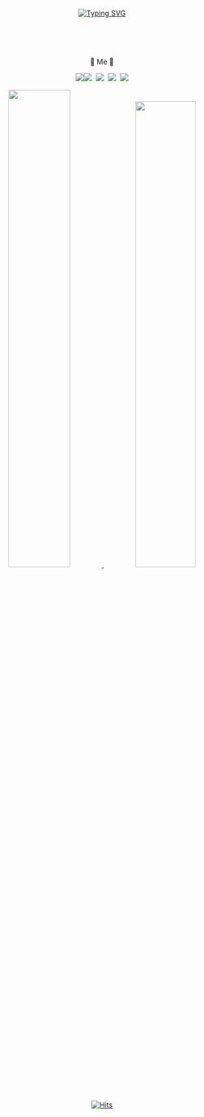 <div align="center">
<br><br><br>
 
[![Typing SVG](https://readme-typing-svg.demolab.com?font=Lobster&size=30&duration=4000&pause=1000&color=4047C3&center=true&vCenter=true&width=600&lines=Hi+there%F0%9F%91%8B%2C+I'm+Hoon2%F0%9F%90%B6)](https://git.io/typing-svg)

<br><br><br>

🧸 Me 🧸
<p><img src="https://img.shields.io/badge/HTML-E34F26?style=for-the-badge&logo=html5&logoColor=white"/><img src="https://img.shields.io/badge/CSS-1572B6?style=for-the-badge&logo=css3&logoColor=white"/>&nbsp;&nbsp;<img src="https://img.shields.io/badge/Scss-CC6699?style=for-the-badge&logo=Sass&logoColor=CC6699"/>&nbsp;&nbsp;<img src="https://img.shields.io/badge/JavaScript-F7DF1E?style=for-the-badge&logo=JavaScript&logoColor=F7DF1E"/>&nbsp;&nbsp;<img src="https://img.shields.io/badge/React-white?style=flat&logo=React&logoColor=61DAFB"/></p>


 <a href="s">
  <img src="https://github-readme-stats.vercel.app/api?username=Jhoon2&theme=tokyonight&show_icons=true" width="49.2%" />
</a>
 
<a href="s">
  <img src="https://github-readme-stats.vercel.app/api/top-langs/?username=Jhoon2&exclude_repo=dkssud8150.github.io&layout=compact&theme=tokyonight" width=48.6% />
</a>

<br><br><br>

[![Hits](https://hits.seeyoufarm.com/api/count/incr/badge.svg?url=https%3A%2F%2Fgithub.com%2FJhoon2&count_bg=%23918FE0&title_bg=%23545454&icon=github.svg&icon_color=%23E7E7E7&title=Views&edge_flat=false)](https://hits.seeyoufarm.com)</div>

</div>

<!--
**devpla/devpla** is a ✨ _special_ ✨ repository because its `README.md` (this file) appears on your GitHub profile.

Here are some ideas to get you started:

- 🔭 I’m currently working on ...
- 🌱 I’m currently learning ...
- 👯 I’m looking to collaborate on ...
- 🤔 I’m looking for help with ...
- 💬 Ask me about ...
- 📫 How to reach me: ...
- 😄 Pronouns: ...
- ⚡ Fun fact: ...
  -->
